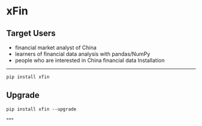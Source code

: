 xFin
===============
Target Users
--------------
* financial market analyst of China
* learners of financial data analysis with pandas/NumPy
* people who are interested in China financial data
Installation
--------------
    pip install xfin
Upgrade
---------------
    pip install xfin --upgrade
"""
